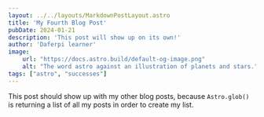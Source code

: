```yaml
---
layout: ../../layouts/MarkdownPostLayout.astro
title: 'My Fourth Blog Post'
pubDate: 2024-01-21
description: 'This post will show up on its own!'
author: 'Daferpi learner'
image:
    url: "https://docs.astro.build/default-og-image.png"
    alt: "The word astro against an illustration of planets and stars."
tags: ["astro", "successes"]
---
```


This post should show up with my other blog posts, because `Astro.glob()` is returning a list of all my posts in order to create my list.